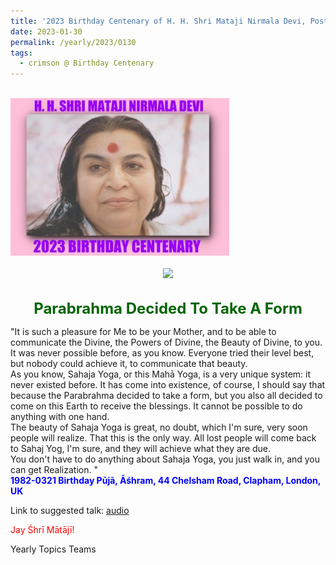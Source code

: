 ```yaml
---
title: '2023 Birthday Centenary of H. H. Shri Mataji Nirmala Devi, Post 3'
date: 2023-01-30
permalink: /yearly/2023/0130
tags:
  - crimson @ Birthday Centenary
---
```


<br>
<div style="text-align: left"><img src="/images/100Years.jpg" width="350" /></div><br>

<div style="text-align: center"><img src="/images/image1108_Balwant_Kumbhojkar_Collection.jpg" /></div>

<br>
<p style="color:DarkGreen; text-align:center">
<font size="+2"><b>Parabrahma Decided To Take A Form</b><br></font>
</p>

<p>
"It is such a pleasure for Me to be your Mother, and to be able to communicate the Divine, the Powers of Divine, the Beauty of Divine, to you. It was never possible before, as you know. Everyone tried their level best, but nobody could achieve it, to communicate that beauty.<br>
As you know, Sahaja Yoga, or this Mahā Yoga, is a very unique system: it never existed before. It has come into existence, of course, I should say that because the Parabrahma decided to take a form, but you also all decided to come on this Earth to receive the blessings. It cannot be possible to do anything with one hand.<br>
The beauty of Sahaja Yoga is great, no doubt, which I'm sure, very soon people will realize. That this is the only way. All lost people will come back to Sahaj Yog, I'm sure, and they will achieve what they are due.<br>
You don't have to do anything about Sahaja Yoga, you just walk in, and you can get Realization. "<br>
<font color="blue"><b>1982-0321 Birthday Pūjā, Āśhram, 44 Chelsham Road, Clapham, London, UK</b></font><br>
</p>

Link to suggested talk: <a href="https://soundcloud.com/nirmala-vidya-portal/19820321-birthday-puja"> audio</a><br>

<p style="color:red;">Jay Śhrī Mātājī!<br></p>

<p>Yearly Topics Teams</p>